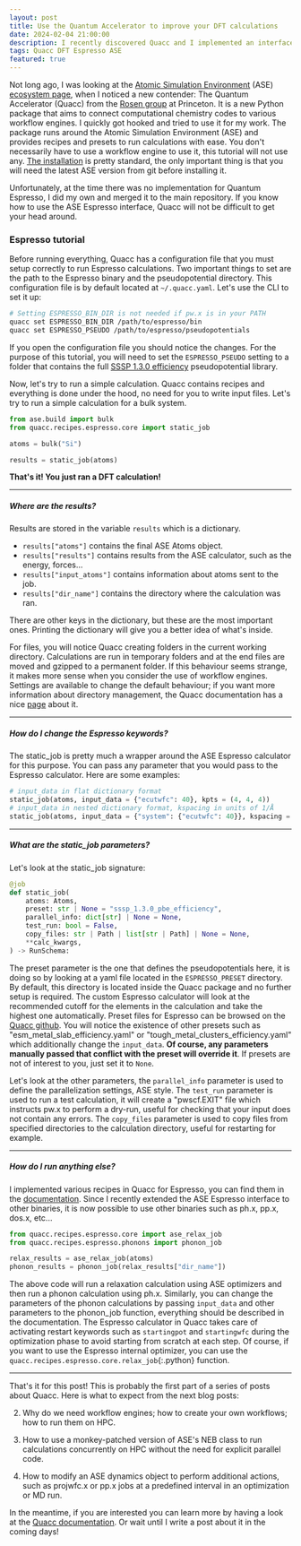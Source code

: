 ```yaml
---
layout: post
title: Use the Quantum Accelerator to improve your DFT calculations
date: 2024-02-04 21:00:00
description: I recently discovered Quacc and I implemented an interface for the Quantum Espresso code. Let's try it!
tags: Quacc DFT Espresso ASE
featured: true
---
```


Not long ago, I was looking at the [Atomic Simulation Environment](https://wiki.fysik.dtu.dk/ase/) (ASE) [ecosystem page](https://wiki.fysik.dtu.dk/ase/ecosystem.html), when I noticed a new contender: The Quantum Accelerator (Quacc) from the [Rosen group](https://rosen.cbe.princeton.edu) at Princeton. It is a new Python package that aims to connect computational chemistry codes to various workflow engines. I quickly got hooked and tried to use it for my work. The package runs around the Atomic Simulation Environment (ASE) and provides recipes and presets to run calculations with ease. You don't necessarily have to use a workflow engine to use it, this tutorial will not use any. [The installation](https://quantum-accelerators.github.io/quacc/install/install.html#installing-quacc) is pretty standard, the only important thing is that you will need the latest ASE version from git before installing it.

Unfortunately, at the time there was no implementation for Quantum Espresso, I did my own and merged it to the main repository. If you know how to use the ASE Espresso interface, Quacc will not be difficult to get your head around.

### Espresso tutorial

Before running everything, Quacc has a configuration file that you must setup correctly to run Espresso calculations. Two important things to set are the path to the Espresso binary and the pseudopotential directory. This configuration file is by default located at `~/.quacc.yaml`. Let's use the CLI to set it up:

```bash
# Setting ESPRESSO_BIN_DIR is not needed if pw.x is in your PATH
quacc set ESPRESSO_BIN_DIR /path/to/espresso/bin
quacc set ESPRESSO_PSEUDO /path/to/espresso/pseudopotentials
```

If you open the configuration file you should notice the changes. For the purpose of this tutorial, you will need to set the `ESPRESSO_PSEUDO` setting to a folder that contains the full [SSSP 1.3.0 efficiency](https://www.materialscloud.org/discover/sssp/table/efficiency) pseudopotential library.

Now, let's try to run a simple calculation. Quacc contains recipes and everything is done under the hood, no need for you to write input files. Let's try to run a simple calculation for a bulk system.

```python
from ase.build import bulk
from quacc.recipes.espresso.core import static_job

atoms = bulk("Si")

results = static_job(atoms)
```

**That's it! You just ran a DFT calculation!**

---
##### **Where are the results?**

Results are stored in the variable `results` which is a dictionary.

- ```results["atoms"]``` contains the final ASE Atoms object.
- ```results["results"]``` contains results from the ASE calculator, such as the energy, forces...
- ```results["input_atoms"]``` contains information about atoms sent to the job.
- ```results["dir_name"]``` contains the directory where the calculation was ran.

There are other keys in the dictionary, but these are the most important ones. Printing the dictionary will give you a better idea of what's inside.

For files, you will notice Quacc creating folders in the current working directory. Calculations are run in temporary folders and at the end files are moved and gzipped to a permanent folder. If this behaviour seems strange, it makes more sense when you consider the use of workflow engines. Settings are available to change the default behaviour; if you want more information about directory management, the Quacc documentation has a nice [page](https://quantum-accelerators.github.io/quacc/user/settings/file_management.html) about it.

---
##### **How do I change the Espresso keywords?**

The static_job is pretty much a wrapper around the ASE Espresso calculator for this purpose. You can pass any parameter that you would pass to the Espresso calculator. Here are some examples:

```python
# input_data in flat dictionary format
static_job(atoms, input_data = {"ecutwfc": 40}, kpts = (4, 4, 4))
# input_data in nested dictionary format, kspacing in units of 1/Å
static_job(atoms, input_data = {"system": {"ecutwfc": 40}}, kspacing = 0.1)
```

---
##### **What are the static_job parameters?**

Let's look at the static_job signature:

```python
@job
def static_job(
    atoms: Atoms,
    preset: str | None = "sssp_1.3.0_pbe_efficiency",
    parallel_info: dict[str] | None = None,
    test_run: bool = False,
    copy_files: str | Path | list[str | Path] | None = None,
    **calc_kwargs,
) -> RunSchema:
```

The preset parameter is the one that defines the pseudopotentials here, it is doing so by looking at a yaml file located in the `ESPRESSO_PRESET` directory. By default, this directory is located inside the Quacc package and no further setup is required. The custom Espresso calculator will look at the recommended cutoff for the elements in the calculation and take the highest one automatically. Preset files for Espresso can be browsed on the [Quacc github](https://github.com/Quantum-Accelerators/quacc/tree/main/src/quacc/calculators/espresso/presets). You will notice the existence of other presets such as "esm_metal_slab_efficiency.yaml" or "tough_metal_clusters_efficiency.yaml" which additionally change the `input_data`. **Of course, any parameters manually passed that conflict with the preset will override it**. If presets are not of interest to you, just set it to `None`.

Let's look at the other parameters, the `parallel_info` parameter is used to define the parallelization settings, ASE style. The `test_run` parameter is used to run a test calculation, it will create a "pwscf.EXIT" file which instructs pw.x to perform a dry-run, useful for checking that your input does not contain any errors. The `copy_files` parameter is used to copy files from specified directories to the calculation directory, useful for restarting for example.

---
##### **How do I run anything else?**

I implemented various recipes in Quacc for Espresso, you can find them in the [documentation](https://quantum-accelerators.github.io/quacc/user/recipes/recipes_list.html#quantum-espresso). Since I recently extended the ASE Espresso interface to other binaries, it is now possible to use other binaries such as ph.x, pp.x, dos.x, etc...

```python
from quacc.recipes.espresso.core import ase_relax_job
from quacc.recipes.espresso.phonons import phonon_job

relax_results = ase_relax_job(atoms)
phonon_results = phonon_job(relax_results["dir_name"])
```

The above code will run a relaxation calculation using ASE optimizers and then run a phonon calculation using ph.x. Similarly, you can change the parameters of the phonon calculations by passing `input_data` and other parameters to the phonon_job function, everything should be described in the documentation. The Espresso calculator in Quacc takes care of activating restart keywords such as `startingpot` and `startingwfc` during the optimization phase to avoid starting from scratch at each step. Of course, if you want to use the Espresso internal optimizer, you can use the `quacc.recipes.espresso.core.relax_job`{:.python} function.

---

That's it for this post! This is probably the first part of a series of posts about Quacc. Here is what to expect from the next blog posts:

2. Why do we need workflow engines; how to create your own workflows; how to run them on HPC.

3. How to use a monkey-patched version of ASE's NEB class to run calculations concurrently on HPC without the need for explicit parallel code.

4. How to modify an ASE dynamics object to perform additional actions, such as projwfc.x or pp.x jobs at a predefined interval in an optimization or MD run.

In the meantime, if you are interested you can learn more by having a look at the [Quacc documentation](https://quantum-accelerators.github.io/quacc/). Or wait until I write a post about it in the coming days!


<script src="https://giscus.app/client.js"
        data-repo="tomdemeyere/tomdemeyere.github.io"
        data-repo-id="R_kgDOK8-7Kg"
        data-category="Comments"
        data-category-id="DIC_kwDOK8-7Ks4Cc9vt"
        data-mapping="title"
        data-strict="1"
        data-reactions-enabled="1"
        data-emit-metadata="0"
        data-input-position="bottom"
        data-theme="preferred_color_scheme"
        data-lang="en"
        crossorigin="anonymous"
        async>
</script>